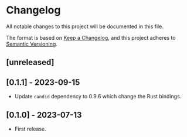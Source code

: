 # Changelog
All notable changes to this project will be documented in this file.

The format is based on [Keep a Changelog](https://keepachangelog.com/en/1.0.0/),
and this project adheres to [Semantic Versioning](https://semver.org/spec/v2.0.0.html).

## [unreleased]

## [0.1.1] - 2023-09-15

- Update `candid` dependency to 0.9.6 which change the Rust bindings.

## [0.1.0] - 2023-07-13

- First release.
